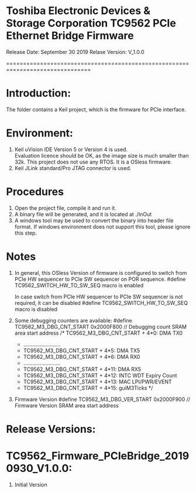 # Toshiba Electronic Devices & Storage Corporation TC9562 PCIe Ethernet Bridge Firmware
Release Date: September 30 2019
Relase Version: V_1.0.0

===============================================================================


Introduction:
=============
The folder contains a Keil project, which is the firmware for PCIe interface.

Environment:
============
1. Keil uVision IDE Version 5 or Version 4 is used.  
   Evaluation licence should be OK, as the image size is much smaller than 32k. This project does not
   use any RTOS. It is a OSless firmware.
2. Keil JLink standard/Pro JTAG connector is used.

Procedures
==========
1. Open the project file, compile it and run it. 
2. A binary file will be generated, and it is located at ./InOut
3. A windows tool may be used to convert the binary into header file format. If windows environment
   does not support this tool, please ignore this step.

 Notes
==========
1. In general, this OSless Version of firmware is configured to switch from PCIe HW sequencer to PCIe SW sequencer on POR sequence.
    #define TC9562_SWITCH_HW_TO_SW_SEQ macro is enabled 
	
	In case switch from PCIe HW sequencer to PCIe SW sequencer is not required, it can be disabled 
	#define TC9562_SWITCH_HW_TO_SW_SEQ  macro is disabled 

2. Some debugging counters are available:
	#define  TC9562_M3_DBG_CNT_START    0x2000F800  // Debugging count SRAM area start address
	/* TC9562_M3_DBG_CNT_START + 4*0:  DMA TX0
	*   .........................
	* TC9562_M3_DBG_CNT_START + 4*5:   DMA TX5
	* TC9562_M3_DBG_CNT_START + 4*6:   DMA RX0
	*   .........................
	* TC9562_M3_DBG_CNT_START + 4*11:  DMA RX5
	* TC9562_M3_DBG_CNT_START + 4*12:  INTC WDT Expiry Count
	* TC9562_M3_DBG_CNT_START + 4*13:  MAC LPI/PWR/EVENT
	* TC9562_M3_DBG_CNT_START + 4*15:  guiM3Ticks 
	*/
	
3. Firmware Version 
	#define TC9562_M3_DBG_VER_START     0x2000F900 // Firmware Version SRAM area start address	
	
Release Versions:
===================================================
TC9562_Firmware_PCIeBridge_20190930_V1.0.0:
===================================================
1. Initial Version

